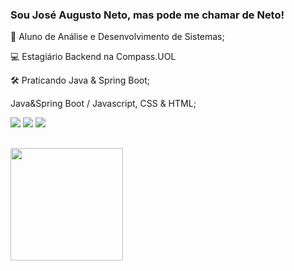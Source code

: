### Sou José Augusto Neto, mas pode me chamar de Neto! 

🔋 Aluno de Análise e Desenvolvimento de Sistemas;

💻 Estagiário Backend na Compass.UOL

🛠 Praticando Java & Spring Boot;


 Java&Spring Boot / Javascript, CSS & HTML; 

  <div>
  <a href="mailto:netiin00@gmail.com"><img src="https://img.shields.io/badge/-Gmail-%23333?style=for-the-badge&logo=gmail&logoColor=white" target="_blank"></a>
  <a href="https://www.linkedin.com/in/zeaugustoneto/" target="_blank"><img src="https://img.shields.io/badge/-LinkedIn-%230077B5?style=for-the-badge&logo=linkedin&logoColor=white" target="_blank"></a>
  <a href="https://instagram.com/zeaugustoneto" target="_blank"><img src="https://img.shields.io/badge/-Instagram-%23E4405F?style=for-the-badge&logo=instagram&logoColor=white" target="_blank"></a>
  </div>

##

<div >
  <!--<img height="180em" src="https://github-readme-stats.vercel.app/api?username=zeaugustoneto&show_icons=true&theme=dracula&include_all_commits=true&count_private=true"/>-->
  <img height="180em" align="left" src="https://github-readme-stats.vercel.app/api/top-langs/?username=zeaugustoneto&layout=compact&langs_count=7&theme=dracula"/>
</div>

